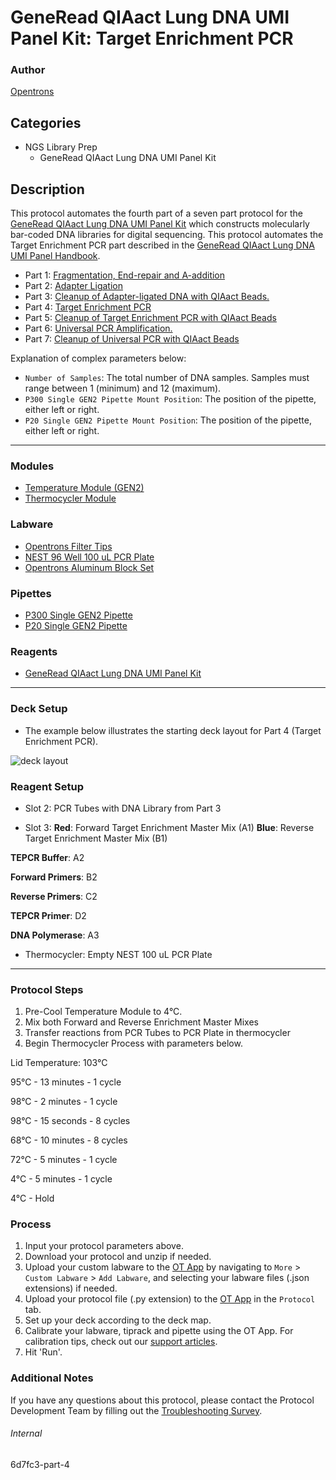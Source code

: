 # GeneRead QIAact Lung DNA UMI Panel Kit: Target Enrichment PCR

### Author

[Opentrons](https://opentrons.com/)

## Categories
* NGS Library Prep
	* GeneRead QIAact Lung DNA UMI Panel Kit

## Description

This protocol automates the fourth part of a seven part protocol for the [GeneRead QIAact Lung DNA UMI Panel Kit](https://www.qiagen.com/us/products/instruments-and-automation/genereader-system/generead-qiaact-lung-panels-ww/) which constructs molecularly bar-coded DNA libraries for digital sequencing. This protocol automates the Target Enrichment PCR part described in the [GeneRead QIAact Lung DNA UMI Panel Handbook](https://www.qiagen.com/us/resources/download.aspx?id=94ab92d2-1918-4388-989b-4cefa8eed203&lang=en).

* Part 1: [Fragmentation, End-repair and A-addition](https://protocols.opentrons.com/protocol/6d7fc3)
* Part 2: [Adapter Ligation](https://protocols.opentrons.com/protocol/6d7fc3-part-2)
* Part 3: [Cleanup of Adapter-ligated DNA with QIAact Beads.](https://protocols.opentrons.com/protocol/6d7fc3-part-3)
* Part 4: [Target Enrichment PCR](https://protocols.opentrons.com/protocol/6d7fc3-part-4)
* Part 5: [Cleanup of Target Enrichment PCR with QIAact Beads](https://protocols.opentrons.com/protocol/6d7fc3-part-5)
* Part 6: [Universal PCR Amplification.](https://protocols.opentrons.com/protocol/6d7fc3-part-6)
* Part 7: [Cleanup of Universal PCR with QIAact Beads](https://protocols.opentrons.com/protocol/6d7fc3-part-7)

Explanation of complex parameters below:

* `Number of Samples`: The total number of DNA samples. Samples must range between 1 (minimum) and 12 (maximum).
* `P300 Single GEN2 Pipette Mount Position`: The position of the pipette, either left or right.
* `P20 Single GEN2 Pipette Mount Position`: The position of the pipette, either left or right.

---

### Modules

* [Temperature Module (GEN2)](https://shop.opentrons.com/collections/hardware-modules/products/tempdeck)
* [Thermocycler Module](https://shop.opentrons.com/collections/hardware-modules/products/thermocycler-module)

### Labware

* [Opentrons Filter Tips](https://shop.opentrons.com/collections/opentrons-tips)
* [NEST 96 Well 100 uL PCR Plate](https://shop.opentrons.com/collections/lab-plates/products/nest-0-1-ml-96-well-pcr-plate-full-skirt)
* [Opentrons Aluminum Block Set](https://shop.opentrons.com/collections/racks-and-adapters/products/aluminum-block-set)

### Pipettes

* [P300 Single GEN2 Pipette](https://shop.opentrons.com/collections/ot-2-robot/products/single-channel-electronic-pipette?variant=5984549109789)
* [P20 Single GEN2 Pipette](https://shop.opentrons.com/collections/ot-2-robot/products/single-channel-electronic-pipette?variant=31059478970462)

### Reagents

* [GeneRead QIAact Lung DNA UMI Panel Kit](https://www.qiagen.com/us/products/instruments-and-automation/genereader-system/generead-qiaact-lung-panels-ww/)

---

### Deck Setup

* The example below illustrates the starting deck layout for Part 4 (Target Enrichment PCR).

![deck layout](https://opentrons-protocol-library-website.s3.amazonaws.com/custom-README-images/6d7fc3/6d7fc3-part-4-layout.png)

### Reagent Setup

* Slot 2: PCR Tubes with DNA Library from Part 3

* Slot 3: **Red**: Forward Target Enrichment Master Mix (A1) **Blue**: Reverse Target Enrichment Master Mix (B1)

**TEPCR Buffer**: A2

**Forward Primers**: B2

**Reverse Primers**: C2

**TEPCR Primer**: D2

**DNA Polymerase**: A3

* Thermocycler: Empty NEST 100 uL PCR Plate

---

### Protocol Steps

1. Pre-Cool Temperature Module to 4°C.
2. Mix both Forward and Reverse Enrichment Master Mixes
3. Transfer reactions from PCR Tubes to PCR Plate in thermocycler
4. Begin Thermocycler Process with parameters below.

Lid Temperature: 103°C

95°C - 13 minutes - 1 cycle

98°C - 2 minutes - 1 cycle

98°C - 15 seconds - 8 cycles

68°C - 10 minutes - 8 cycles

72°C - 5 minutes - 1 cycle

4°C - 5 minutes - 1 cycle

4°C - Hold

### Process

1. Input your protocol parameters above.
2. Download your protocol and unzip if needed.
3. Upload your custom labware to the [OT App](https://opentrons.com/ot-app) by navigating to `More` > `Custom Labware` > `Add Labware`, and selecting your labware files (.json extensions) if needed.
4. Upload your protocol file (.py extension) to the [OT App](https://opentrons.com/ot-app) in the `Protocol` tab.
5. Set up your deck according to the deck map.
6. Calibrate your labware, tiprack and pipette using the OT App. For calibration tips, check out our [support articles](https://support.opentrons.com/en/collections/1559720-guide-for-getting-started-with-the-ot-2).
7. Hit 'Run'.

### Additional Notes

If you have any questions about this protocol, please contact the Protocol Development Team by filling out the [Troubleshooting Survey](https://protocol-troubleshooting.paperform.co/).

###### Internal
6d7fc3-part-4
